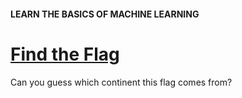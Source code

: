 #### LEARN THE BASICS OF MACHINE LEARNING
# [Find the Flag](https://www.codecademy.com/courses/machine-learning/projects/ml-decision-trees-flags)

Can you guess which continent this flag comes from?

